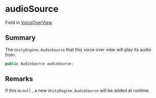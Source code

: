 # audioSource

Field in [VoiceOverView](./)

## Summary

The `UnityEngine.AudioSource` that this voice over view will play its audio from.

```csharp
public AudioSource audioSource;
```

## Remarks

If this is `null` , a new `UnityEngine.AudioSource` will be added at runtime.
